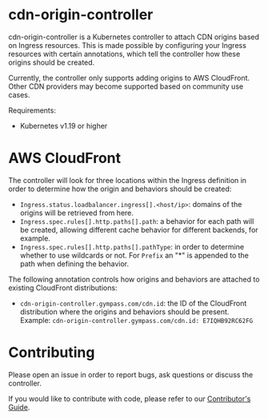 # cdn-origin-controller

cdn-origin-controller is a Kubernetes controller to attach CDN origins based on Ingress resources. This is made possible by configuring your Ingress resources with certain annotations, which tell the controller how these origins should be created.

Currently, the controller only supports adding origins to AWS CloudFront. Other CDN providers may become supported based on community use cases.

Requirements:

  - Kubernetes v1.19 or higher

# AWS CloudFront

The controller will look for three locations within the Ingress definition in order to determine how the origin and behaviors should be created:

  - `Ingress.status.loadbalancer.ingress[].<host/ip>`: domains of the origins will be retrieved from here.
  - `Ingress.spec.rules[].http.paths[].path`: a behavior for each path will be created, allowing different cache behavior for different backends, for example.
  - `Ingress.spec.rules[].http.paths[].pathType`: in order to determine whether to use wildcards or not. For `Prefix` an "*" is appended to the path when defining the behavior.

The following annotation controls how origins and behaviors are attached to existing CloudFront distributions:

  - `cdn-origin-controller.gympass.com/cdn.id`: the ID of the CloudFront distribution where the origins and behaviors should be present. Example: `cdn-origin-controller.gympass.com/cdn.id: E7IQHB92RC62FG` 

# Contributing

Please open an issue in order to report bugs, ask questions or discuss the controller.

If you would like to contribute with code, please refer to our [Contributor's Guide](CONTRIBUTING.md).